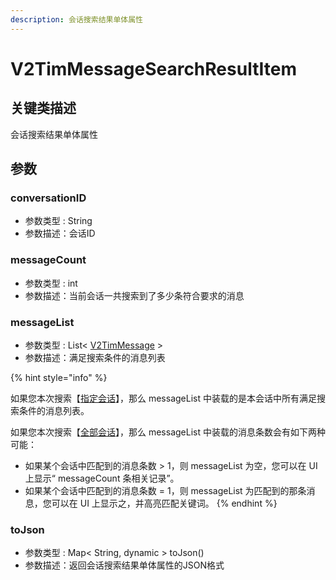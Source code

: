 ```yaml
---
description: 会话搜索结果单体属性
---
```


# V2TimMessageSearchResultItem

## 关键类描述

会话搜索结果单体属性

## 参数

### conversationID

* 参数类型 : String
* 参数描述：会话ID

### messageCount

* 参数类型 : int
* 参数描述：当前会话一共搜索到了多少条符合要求的消息

### messageList

* 参数类型 : List< [V2TimMessage](v2timmessage.md) >
* 参数描述：满足搜索条件的消息列表

{% hint style="info" %}


如果您本次搜索【[指定会话](v2timmessagesearchparam.md)】，那么 messageList 中装载的是本会话中所有满足搜索条件的消息列表。

如果您本次搜索【[全部会话](v2timmessagesearchparam.md)】，那么 messageList 中装载的消息条数会有如下两种可能：

* 如果某个会话中匹配到的消息条数 > 1，则 messageList 为空，您可以在 UI 上显示“ messageCount 条相关记录”。
* 如果某个会话中匹配到的消息条数 = 1，则 messageList 为匹配到的那条消息，您可以在 UI 上显示之，并高亮匹配关键词。
{% endhint %}

### toJson

* 参数类型 : Map< String, dynamic > toJson()
* 参数描述：返回会话搜索结果单体属性的JSON格式

